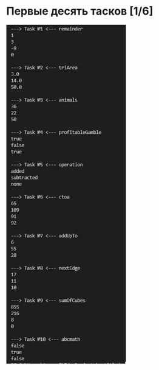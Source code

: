 # Первые десять тасков [1/6]

![result](https://github.com/Kweall/IT/blob/FirstBranch/Task1/BnYhACZZde8.jpg)
